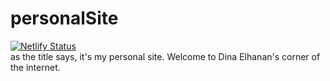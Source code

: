 # personalSite
[![Netlify Status](https://api.netlify.com/api/v1/badges/7e1fc2a3-6cab-4850-a485-d0a302818b2c/deploy-status)](https://app.netlify.com/sites/dinaelhanan/deploys)
<br>
as the title says, it's my personal site. Welcome to Dina Elhanan's corner of the internet.
